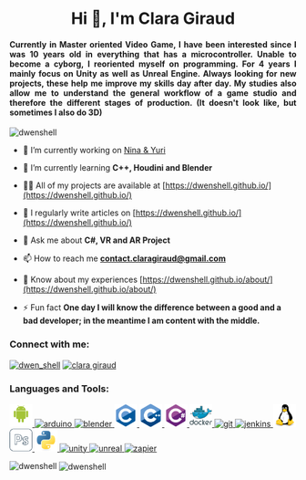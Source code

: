 <h1 align="center">Hi 👋, I'm Clara Giraud</h1>
<h4 align="justify">Currently in Master oriented Video Game, I have been interested since I was 10 years old in everything that has a microcontroller. Unable to become a cyborg, I reoriented myself on programming. For 4 years I mainly focus on Unity as well as Unreal Engine. Always looking for new projects, these help me improve my skills day after day. My studies also allow me to understand the general workflow of a game studio and therefore the different stages of production. (It doesn't look like, but sometimes I also do 3D)</h3>

<p align="left"> <img src="https://komarev.com/ghpvc/?username=dwenshell&label=Profile%20views&color=0e75b6&style=flat" alt="dwenshell" /> </p>

- 🔭 I’m currently working on [Nina & Yuri](https://dwenshell.github.io/Nina-et-Yuri-EN/)

- 🌱 I’m currently learning **C++, Houdini and Blender**

- 👨‍💻 All of my projects are available at [https://dwenshell.github.io/](https://dwenshell.github.io/)

- 📝 I regularly write articles on [https://dwenshell.github.io/](https://dwenshell.github.io/)

- 💬 Ask me about **C#, VR and AR Project**

- 📫 How to reach me **contact.claragiraud@gmail.com**

- 📄 Know about my experiences [https://dwenshell.github.io/about/](https://dwenshell.github.io/about/)

- ⚡ Fun fact **One day I will know the difference between a good and a bad developer; in the meantime I am content with the middle.**

<h3 align="left">Connect with me:</h3>
<p align="left">
<a href="https://twitter.com/dwen_shell" target="blank"><img align="center" src="https://raw.githubusercontent.com/rahuldkjain/github-profile-readme-generator/master/src/images/icons/Social/twitter.svg" alt="dwen_shell" height="30" width="40" /></a>
<a href="https://linkedin.com/in/clara giraud" target="blank"><img align="center" src="https://raw.githubusercontent.com/rahuldkjain/github-profile-readme-generator/master/src/images/icons/Social/linked-in-alt.svg" alt="clara giraud" height="30" width="40" /></a>
</p>

<h3 align="left">Languages and Tools:</h3>
<p align="left"> <a href="https://developer.android.com" target="_blank" rel="noreferrer"> <img src="https://raw.githubusercontent.com/devicons/devicon/master/icons/android/android-original-wordmark.svg" alt="android" width="40" height="40"/> </a> <a href="https://www.arduino.cc/" target="_blank" rel="noreferrer"> <img src="https://cdn.worldvectorlogo.com/logos/arduino-1.svg" alt="arduino" width="40" height="40"/> </a> <a href="https://www.blender.org/" target="_blank" rel="noreferrer"> <img src="https://download.blender.org/branding/community/blender_community_badge_white.svg" alt="blender" width="40" height="40"/> </a> <a href="https://www.cprogramming.com/" target="_blank" rel="noreferrer"> <img src="https://raw.githubusercontent.com/devicons/devicon/master/icons/c/c-original.svg" alt="c" width="40" height="40"/> </a> <a href="https://www.w3schools.com/cpp/" target="_blank" rel="noreferrer"> <img src="https://raw.githubusercontent.com/devicons/devicon/master/icons/cplusplus/cplusplus-original.svg" alt="cplusplus" width="40" height="40"/> </a> <a href="https://www.w3schools.com/cs/" target="_blank" rel="noreferrer"> <img src="https://raw.githubusercontent.com/devicons/devicon/master/icons/csharp/csharp-original.svg" alt="csharp" width="40" height="40"/> </a> <a href="https://www.docker.com/" target="_blank" rel="noreferrer"> <img src="https://raw.githubusercontent.com/devicons/devicon/master/icons/docker/docker-original-wordmark.svg" alt="docker" width="40" height="40"/> </a> <a href="https://git-scm.com/" target="_blank" rel="noreferrer"> <img src="https://www.vectorlogo.zone/logos/git-scm/git-scm-icon.svg" alt="git" width="40" height="40"/> </a> <a href="https://www.jenkins.io" target="_blank" rel="noreferrer"> <img src="https://www.vectorlogo.zone/logos/jenkins/jenkins-icon.svg" alt="jenkins" width="40" height="40"/> </a> <a href="https://www.linux.org/" target="_blank" rel="noreferrer"> <img src="https://raw.githubusercontent.com/devicons/devicon/master/icons/linux/linux-original.svg" alt="linux" width="40" height="40"/> </a> <a href="https://www.photoshop.com/en" target="_blank" rel="noreferrer"> <img src="https://raw.githubusercontent.com/devicons/devicon/master/icons/photoshop/photoshop-line.svg" alt="photoshop" width="40" height="40"/> </a> <a href="https://www.python.org" target="_blank" rel="noreferrer"> <img src="https://raw.githubusercontent.com/devicons/devicon/master/icons/python/python-original.svg" alt="python" width="40" height="40"/> </a> <a href="https://unity.com/" target="_blank" rel="noreferrer"> <img src="https://www.vectorlogo.zone/logos/unity3d/unity3d-icon.svg" alt="unity" width="40" height="40"/> </a> <a href="https://unrealengine.com/" target="_blank" rel="noreferrer"> <img src="https://raw.githubusercontent.com/kenangundogan/fontisto/036b7eca71aab1bef8e6a0518f7329f13ed62f6b/icons/svg/brand/unreal-engine.svg" alt="unreal" width="40" height="40"/> </a> <a href="https://zapier.com" target="_blank" rel="noreferrer"> <img src="https://www.vectorlogo.zone/logos/zapier/zapier-icon.svg" alt="zapier" width="40" height="40"/> </a> </p>

<p><img align="left" src="https://github-readme-stats.vercel.app/api/top-langs?username=dwenshell&show_icons=true&locale=en&layout=compact" alt="dwenshell" /></p>

<p>&nbsp;<img align="center" src="https://github-readme-stats.vercel.app/api?username=dwenshell&show_icons=true&locale=en" alt="dwenshell" /></p>
